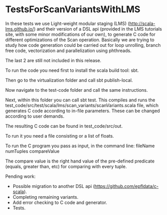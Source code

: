 # TestsForScanVariantsWithLMS

In these tests we use Light-weight modular staging (LMS) (http://scala-lms.github.io/) and their version of a DSL api (provided in the LMS tutorials site, with some minor modifications of our own), to generate C code for different optimizations of the Scan operation. Basically we are trying to study how code generation could be carried out for loop unrolling, branch free code, vectorization and parallelization using phthreads.

The last 2 are still not included in this release.

To run the code you need first to install the scala build tool: sbt.

Then go to the virtualization folder and call sbt publish-local. 

Now navigate to the test-code folder and call the same instructions. 

Next, within this folder you can call sbt test. This compiles and runs the test_code/src/test/scala/lms/scan_variants/scanVariants.scala file, which generates C code according to in-file parameters. These can be changed according to user demands.

The resulting C code can be found in test_code/src/out.

To run it you need a file consisting or a list of floats.

To run the C program you pass as input, in the command line: fileName numTuples compareValue

The compare value is the right hand value of the pre-defined predicate (equals, greater than, etc) for comparing with every tuple.

Pending work:
- Possible migration to another DSL api (https://github.com/epfldata/c-scala).
- Completing remaining variants.
- Add error checking to C code and generator.
- Tests.

